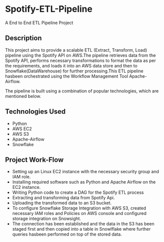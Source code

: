 # Spotify-ETL-Pipeline
A End to End ETL Pipeline Project

## Description
This project aims to provide a scalable ETL (Extract, Transform, Load) pipeline using the Spotify API on AWS.The pipeline retrieves data from the Spotify API, performs necessary transformations to format the data as per the requirements, and loads it into an AWS data store and then to Snowflake(DataWarehouse) for further processing.This ETL pipeline hasbeen orchestrated using the Workflow Management Tool Apache-Airflow.

The pipeline is built using a combination of popular technologies, which are mentioned below. 

## Technologies Used

* Python
* AWS EC2
* AWS S3
* Apache-Airflow
* Snowflake

## Project Work-Flow
* Setting up an Linux EC2 instance with the necessary security group and IAM role.
* Installing required software such as Python and Apache Airflow on the EC2 instance.
* Writing Python code to create a DAG for the Spotify ETL process
* Extracting and transforming data from Spotify Api.
* Uploading the transformed data to an S3 bucket.
* To configure Snowflake Storage Integration with AWS S3, created necessary IAM roles and Policies on AWS console and configured storage integration on Snowsight.
* The connection has been established and the data in the S3 has been staged first and then copied into a table in Snowlflake where further queries hasbeen performed on top of the stored data.
